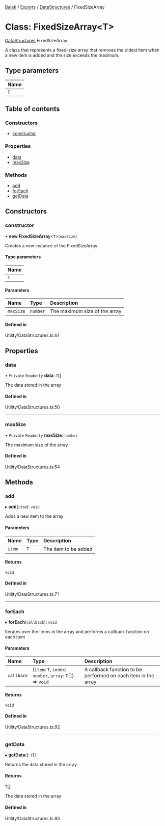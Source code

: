 [Balek](../README.md) / [Exports](../modules.md) / [DataStructures](../modules/DataStructures.md) / FixedSizeArray

# Class: FixedSizeArray<T\>

[DataStructures](../modules/DataStructures.md).FixedSizeArray

A class that represents a fixed-size array that removes the oldest item
when a new item is added and the size exceeds the maximum.

## Type parameters

| Name |
| :------ |
| `T` |

## Table of contents

### Constructors

- [constructor](DataStructures.FixedSizeArray.md#constructor)

### Properties

- [data](DataStructures.FixedSizeArray.md#data)
- [maxSize](DataStructures.FixedSizeArray.md#maxsize)

### Methods

- [add](DataStructures.FixedSizeArray.md#add)
- [forEach](DataStructures.FixedSizeArray.md#foreach)
- [getData](DataStructures.FixedSizeArray.md#getdata)

## Constructors

### constructor

• **new FixedSizeArray**<`T`\>(`maxSize`)

Creates a new instance of the FixedSizeArray

#### Type parameters

| Name |
| :------ |
| `T` |

#### Parameters

| Name | Type | Description |
| :------ | :------ | :------ |
| `maxSize` | `number` | The maximum size of the array |

#### Defined in

Utility/DataStructures.ts:61

## Properties

### data

• `Private` `Readonly` **data**: `T`[]

The data stored in the array

#### Defined in

Utility/DataStructures.ts:50

___

### maxSize

• `Private` `Readonly` **maxSize**: `number`

The maximum size of the array

#### Defined in

Utility/DataStructures.ts:54

## Methods

### add

▸ **add**(`item`): `void`

Adds a new item to the array

#### Parameters

| Name | Type | Description |
| :------ | :------ | :------ |
| `item` | `T` | The item to be added |

#### Returns

`void`

#### Defined in

Utility/DataStructures.ts:71

___

### forEach

▸ **forEach**(`callback`): `void`

Iterates over the items in the array and performs a callback function on each item

#### Parameters

| Name | Type | Description |
| :------ | :------ | :------ |
| `callback` | (`item`: `T`, `index`: `number`, `array`: `T`[]) => `void` | A callback function to be performed on each item in the array |

#### Returns

`void`

#### Defined in

Utility/DataStructures.ts:92

___

### getData

▸ **getData**(): `T`[]

Returns the data stored in the array

#### Returns

`T`[]

The data stored in the array

#### Defined in

Utility/DataStructures.ts:83
